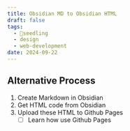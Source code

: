 ```yaml
---
title: Obsidian MD to Obsidian HTML
draft: false
tags:
  - 🌱seedling
  - design
  - web-development
date: 2024-09-22
---
```

## Alternative Process

1. Create Markdown in Obsidian
2. Get HTML code from Obsidian
3. Upload these HTML to Github Pages
	- [ ] Learn how use Github Pages